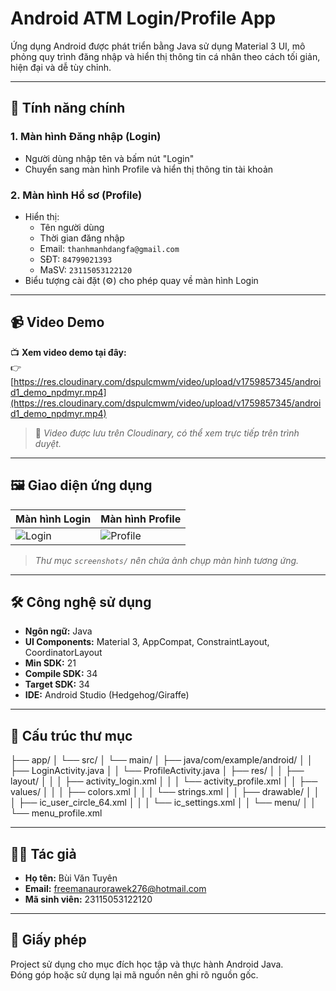 # Android ATM Login/Profile App

Ứng dụng Android được phát triển bằng Java sử dụng Material 3 UI, mô phỏng quy trình đăng nhập và hiển thị thông tin cá nhân theo cách tối giản, hiện đại và dễ tùy chỉnh.

---

## 🚀 Tính năng chính

### 1. Màn hình Đăng nhập (Login)

- Người dùng nhập tên và bấm nút "Login"
- Chuyển sang màn hình Profile và hiển thị thông tin tài khoản

### 2. Màn hình Hồ sơ (Profile)

- Hiển thị:
  - Tên người dùng
  - Thời gian đăng nhập
  - Email: `thanhmanhdangfa@gmail.com`
  - SĐT: `84799021393`
  - MaSV: `23115053122120`
- Biểu tượng cài đặt (⚙️) cho phép quay về màn hình Login

---

## 📹 Video Demo

📺 **Xem video demo tại đây:**  
👉 [https://res.cloudinary.com/dspulcmwm/video/upload/v1759857345/android1_demo_npdmyr.mp4](https://res.cloudinary.com/dspulcmwm/video/upload/v1759857345/android1_demo_npdmyr.mp4)

> 📌 *Video được lưu trên Cloudinary, có thể xem trực tiếp trên trình duyệt.*

---

## 🖼️ Giao diện ứng dụng

| Màn hình Login | Màn hình Profile |
|----------------|------------------|
| ![Login](screenshots/login.png) | ![Profile](screenshots/profile.png) |

> *Thư mục `screenshots/` nên chứa ảnh chụp màn hình tương ứng.*

---

## 🛠️ Công nghệ sử dụng

- **Ngôn ngữ:** Java
- **UI Components:** Material 3, AppCompat, ConstraintLayout, CoordinatorLayout
- **Min SDK:** 21
- **Compile SDK:** 34
- **Target SDK:** 34
- **IDE:** Android Studio (Hedgehog/Giraffe)

---

## 📂 Cấu trúc thư mục

├── app/
│ └── src/
│ └── main/
│ ├── java/com/example/android/
│ │ ├── LoginActivity.java
│ │ └── ProfileActivity.java
│ ├── res/
│ │ ├── layout/
│ │ │ ├── activity_login.xml
│ │ │ └── activity_profile.xml
│ │ ├── values/
│ │ │ ├── colors.xml
│ │ │ └── strings.xml
│ │ ├── drawable/
│ │ │ ├── ic_user_circle_64.xml
│ │ │ └── ic_settings.xml
│ │ └── menu/
│ │ └── menu_profile.xml

---

## 👨‍💻 Tác giả

- **Họ tên:** Bùi Văn Tuyên  
- **Email:** freemanaurorawek276@hotmail.com  
- **Mã sinh viên:** 23115053122120

---

## 📜 Giấy phép

Project sử dụng cho mục đích học tập và thực hành Android Java.  
Đóng góp hoặc sử dụng lại mã nguồn nên ghi rõ nguồn gốc.

